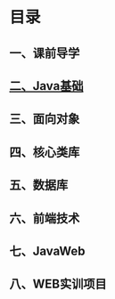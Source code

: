 # 目录

## 一、课前导学

## [二、Java基础](./02-basic-java/README.md)

## 三、面向对象

## 四、核心类库

## 五、数据库

## 六、前端技术

## 七、JavaWeb

## 八、WEB实训项目
